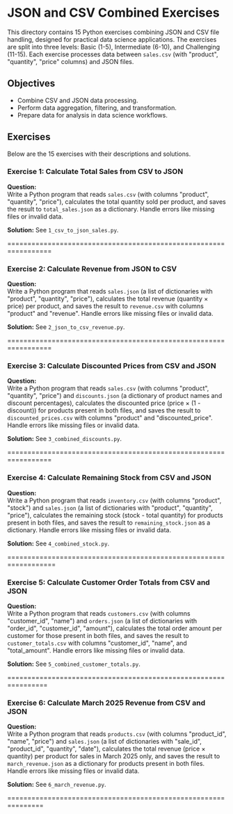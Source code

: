# JSON and CSV Combined Exercises
This directory contains 15 Python exercises combining JSON and CSV file handling, designed for practical data science applications. The exercises are split into three levels: Basic (1-5), Intermediate (6-10), and Challenging (11-15). Each exercise processes data between `sales.csv` (with "product", "quantity", "price" columns) and JSON files.

## Objectives
- Combine CSV and JSON data processing.
- Perform data aggregation, filtering, and transformation.
- Prepare data for analysis in data science workflows.

## Exercises
Below are the 15 exercises with their descriptions and solutions.

### Exercise 1: Calculate Total Sales from CSV to JSON
**Question:**  
Write a Python program that reads `sales.csv` (with columns "product", "quantity", "price"), calculates the total quantity sold per product, and saves the result to `total_sales.json` as a dictionary. Handle errors like missing files or invalid data.

**Solution:** See `1_csv_to_json_sales.py`.

=================================================================

### Exercise 2: Calculate Revenue from JSON to CSV
**Question:**  
Write a Python program that reads `sales.json` (a list of dictionaries with "product", "quantity", "price"), calculates the total revenue (quantity × price) per product, and saves the result to `revenue.csv` with columns "product" and "revenue". Handle errors like missing files or invalid data.

**Solution:** See `2_json_to_csv_revenue.py`.

=================================================================

### Exercise 3: Calculate Discounted Prices from CSV and JSON
**Question:**  
Write a Python program that reads `sales.csv` (with columns "product", "quantity", "price") and `discounts.json` (a dictionary of product names and discount percentages), calculates the discounted price (price × (1 - discount)) for products present in both files, and saves the result to `discounted_prices.csv` with columns "product" and "discounted_price". Handle errors like missing files or invalid data.

**Solution:** See `3_combined_discounts.py`.

=================================================================

### Exercise 4: Calculate Remaining Stock from CSV and JSON
**Question:**  
Write a Python program that reads `inventory.csv` (with columns "product", "stock") and `sales.json` (a list of dictionaries with "product", "quantity", "price"), calculates the remaining stock (stock - total quantity) for products present in both files, and saves the result to `remaining_stock.json` as a dictionary. Handle errors like missing files or invalid data.

**Solution:** See `4_combined_stock.py`.

==================================================================

### Exercise 5: Calculate Customer Order Totals from CSV and JSON
**Question:**  
Write a Python program that reads `customers.csv` (with columns "customer_id", "name") and `orders.json` (a list of dictionaries with "order_id", "customer_id", "amount"), calculates the total order amount per customer for those present in both files, and saves the result to `customer_totals.csv` with columns "customer_id", "name", and "total_amount". Handle errors like missing files or invalid data.

**Solution:** See `5_combined_customer_totals.py`.

================================================================

### Exercise 6: Calculate March 2025 Revenue from CSV and JSON
**Question:**  
Write a Python program that reads `products.csv` (with columns "product_id", "name", "price") and `sales.json` (a list of dictionaries with "sale_id", "product_id", "quantity", "date"), calculates the total revenue (price × quantity) per product for sales in March 2025 only, and saves the result to `march_revenue.json` as a dictionary for products present in both files. Handle errors like missing files or invalid data.

**Solution:** See `6_march_revenue.py`.

===============================================================

